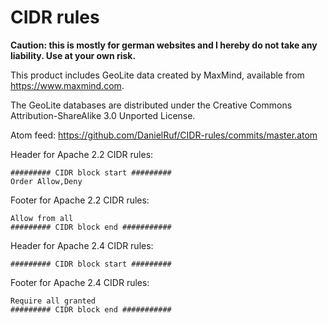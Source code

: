 # CIDR rules
**Caution: this is mostly for german websites and I hereby do not take any liability. Use at your own risk.**


This product includes GeoLite data created by MaxMind, available from 
https://www.maxmind.com.

The GeoLite databases are distributed under the Creative Commons Attribution-ShareAlike 3.0 Unported License.

Atom feed: https://github.com/DanielRuf/CIDR-rules/commits/master.atom

Header for Apache 2.2 CIDR rules:
```
######### CIDR block start #########
Order Allow,Deny
```

Footer for Apache 2.2 CIDR rules:
```
Allow from all
######### CIDR block end ###########
```

Header for Apache 2.4 CIDR rules:
```
######### CIDR block start #########
```

Footer for Apache 2.4 CIDR rules:
```
Require all granted
######### CIDR block end ###########
```
